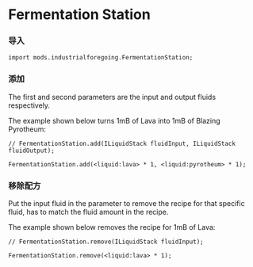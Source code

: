 # Fermentation Station

### 导入

```zenscript
import mods.industrialforegoing.FermentationStation;
```

### 添加

The first and second parameters are the input and output fluids respectively.

The example shown below turns 1mB of Lava into 1mB of Blazing Pyrotheum:

```zenscript
// FermentationStation.add(ILiquidStack fluidInput, ILiquidStack fluidOutput);

FermentationStation.add(<liquid:lava> * 1, <liquid:pyrotheum> * 1);
```

### 移除配方

Put the input fluid in the parameter to remove the recipe for that specific fluid, has to match the fluid amount in the recipe.

The example shown below removes the recipe for 1mB of Lava:

```zenscript
// FermentationStation.remove(ILiquidStack fluidInput);

FermentationStation.remove(<liquid:lava> * 1);
```
